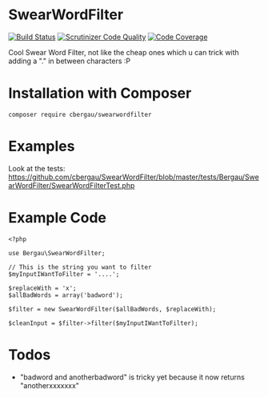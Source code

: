 SwearWordFilter
===

[![Build Status](https://travis-ci.org/cbergau/SwearWordFilter.svg)](https://travis-ci.org/cbergau/SwearWordFilter) [![Scrutinizer Code Quality](https://scrutinizer-ci.com/g/cbergau/SwearWordFilter/badges/quality-score.png?b=master)](https://scrutinizer-ci.com/g/cbergau/SwearWordFilter/?branch=master)  [![Code Coverage](https://scrutinizer-ci.com/g/cbergau/SwearWordFilter/badges/coverage.png?b=master)](https://scrutinizer-ci.com/g/cbergau/SwearWordFilter/?branch=master)

Cool Swear Word Filter, not like the cheap ones which u can trick with adding a "." in between characters :P

Installation with Composer
===

    composer require cbergau/swearwordfilter

Examples
===

Look at the tests: https://github.com/cbergau/SwearWordFilter/blob/master/tests/Bergau/SwearWordFilter/SwearWordFilterTest.php

Example Code
===

    <?php
    
    use Bergau\SwearWordFilter;
    
    // This is the string you want to filter
    $myInputIWantToFilter = '....';
    
    $replaceWith = 'x';
    $allBadWords = array('badword');
    
    $filter = new SwearWordFilter($allBadWords, $replaceWith);
    
    $cleanInput = $filter->filter($myInputIWantToFilter);

Todos
===

 - "badword and anotherbadword" is tricky yet because it now returns "anotherxxxxxxx"

